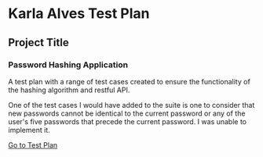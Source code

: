 # Karla Alves Test Plan

## Project Title
### Password Hashing Application

A test plan with a range of test cases created to ensure the functionality of the hashing algorithm and restful API.

One of the test cases I would have added to the suite is one to consider that new passwords cannot be identical to the current password or any of the user's five passwords that precede the current password. I was unable to implement it.

[Go to Test Plan](test_plan.md  )
